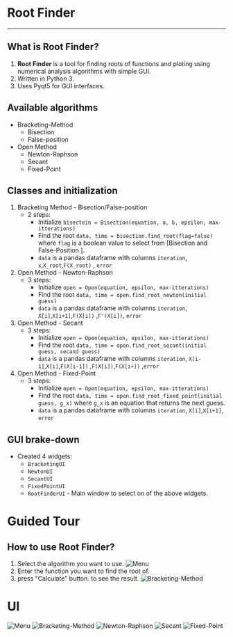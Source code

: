 # Root Finder

---

## What is Root Finder?

1. **Root Finder** is a tool for finding roots of functions and ploting using numerical analysis algorithms with simple GUI.
2. Written in Python 3.
3. Uses Pyqt5 for GUI interfaces.

## Available algorithms

* Bracketing-Method
    * Bisection
    * False-position
* Open Method
    * Newton-Raphson
    * Secant
    * Fixed-Point

## Classes and initialization

1. Bracketing Method - Bisection/False-position
    - 2 steps:
        * Initialize `bisectoin = Bisection(equation, a, b, epsilon, max-itterations)`
        * Find the root `data, time = bisection.find_root(flag=false)` where `flag` is a boolean value to select
          from [Bisection and False-Position ].
        * `data` is a pandas dataframe with columns `iteration`, `x`,`X_root`,`F(X_root)` , `error`
2. Open Method - Newton-Raphson
    - 3 steps:
        * Initialize `open = Open(equation, epsilon, max-itterations)`
        * Find the root `data, time = open.find_root_newton(initial guess)`
        * `data` is a pandas dataframe with columns `iteration`, `X[i]`,`X[i+1]`,`F(X[i])` ,`F'(X[i])`, `error`
3. Open Method - Secant
    - 3 steps:
        * Initialize `open = Open(equation, epsilon, max-itterations)`
        * Find the root `data, time = open.find_root_secant(initial guess, secand guess)`
        * `data` is a pandas dataframe with columns `iteration`, `X[i-1]`,`X[i]`,`F(X[i-1])` ,`F(X[i])`,`F(X[i+])`
          ,`error`
4. Open Method - Fixed-Point
    - 3 steps:
        * Initialize `open = Open(equation, epsilon, max-itterations)`
        * Find the root `data, time = open.find_root_fixed_point(initial guess, g_x)` where `g_x` is an equation that
          returns the next guess.
        * `data` is a pandas dataframe with columns `iteration`, `X[i]`,`X[i+1]`, `error`
## GUI brake-down
* Created 4 widgets:
    * `BracketingUI`
    * `NewtonUI`
    * `SecantUI`
    * `FixedPointUI`
    * `RootFinderUI` - Main window to select on of the above widgets.

# Guided Tour
## How to use Root Finder?

1. Select the algorithm you want to use.
   ![Menu](../assets/MenuUI.png)
2. Enter the function you want to find the root of.
3. press "Calculate" button. to see the result.
   ![Bracketing-Method](../assets/bracketUI.png)

# UI

![Menu](../assets/MenuUI.png)
![Bracketing-Method](../assets/bracketUI.png)
![Newton-Raphson](../assets/NewtonUI.png)
![Secant](../assets/SecantUI.png)
![Fixed-Point](../assets/FixedUI.png)
